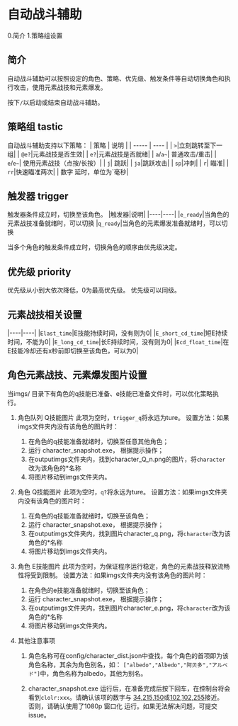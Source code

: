 # 自动战斗辅助

0.简介
1.策略组设置

## 简介

自动战斗辅助可以按照设定的角色、策略、优先级、触发条件等自动切换角色和执行攻击，使用元素战技和元素爆发。

按下`/`以启动或结束自动战斗辅助。

## 策略组 tastic

自动战斗辅助支持以下策略：
| 策略 | 说明 |
| ----- | ---- |
| `>`|立刻跳转至下一组|
| `@e?`|元素战技是否生效|
| `e?`|元素战技是否就绪|
| `a`/`a~`| 普通攻击/重击|
| `e`/`e~`| 使用元素战技（点按/长按）|
| `j`| 跳跃|
| `ja`|跳跃攻击|
| `sp`|冲刺|
| `r`| 瞄准|
| `rr`|快速瞄准两次|
| 数字 延时，单位为`毫秒|

## 触发器 trigger

触发器条件成立时，切换至该角色。
|触发器|说明|
|----|----|
|`e_ready`|当角色的元素战技准备就绪时，可以切换
|`q_ready`|当角色的元素爆发准备就绪时，可以切换

当多个角色的触发条件成立时，切换角色的顺序由优先级决定。

## 优先级 priority

优先级从小到大依次降低，0为最高优先级。
优先级可以同级。

## 元素战技相关设置

|----|----|
|`Elast_time`|E技能持续时间，没有则为0|
|`E_short_cd_time`|短E持续时间，不能为0|
|`E_long_cd_time`|长E持续时间，没有则为0|
|`Ecd_float_time`|在E技能冷却还有x秒前即切换至该角色，可以为0|

## 角色元素战技、元素爆发图片设置

当imgs/ 目录下有角色的q技能已准备、e技能已准备文件时，可以优化策略执行。

1. 角色队列 Q技能图片
    此项为空时，`trigger_q`将永远为ture。
    设置方法：如果imgs文件夹内没有该角色的图片时：
    1. 在角色的q技能准备就绪时，切换至任意其他角色；
    2. 运行 character_snapshot.exe， 根据提示操作；
    3. 在outputimgs文件夹内，找到character_Q_n.png的图片，将`character`改为该角色的*名称
    4. 将图片移动到imgs文件夹内。

2. 角色 Q技能图片
    此项为空时，`q?`将永远为ture。
    设置方法：如果imgs文件夹内没有该角色的图片时：
    1. 在角色的q技能准备就绪时，切换至该角色；
    2. 运行 character_snapshot.exe， 根据提示操作；
    3. 在outputimgs文件夹内，找到图片character_q.png，将`character`改为该角色的*名称
    4. 将图片移动到imgs文件夹内。

3. 角色 E技能图片
    此项为空时，为保证程序运行稳定，角色的元素战技释放流畅性将受到限制。
    设置方法：如果imgs文件夹内没有该角色的图片时：
    1. 在角色的e技能准备就绪时，切换至该角色；
    2. 运行 character_snapshot.exe， 根据提示操作；
    3. 在outputimgs文件夹内，找到图片character_e.png，将`character`改为该角色的*名称
    4. 将图片移动到imgs文件夹内。

4. 其他注意事项
    1. 角色名称可在config/character_dist.json中查找，每个角色的首项即为该角色名称，其余为角色别名，如：
        `["albedo","Albedo","阿贝多","アルベド"]`中，角色名称为albedo，其他为别名。

    2. character_snapshot.exe 运行后，在准备完成后按下回车，在控制台将会看到`clolr:xxx`。请确认该项的数字与
    [34,215,150](角色血量健康)或[102,102,255](角色血量受到挑战)接近。
    否则，请确认使用了1080p 窗口化 运行。如果无法解决问题，可提交issue。



